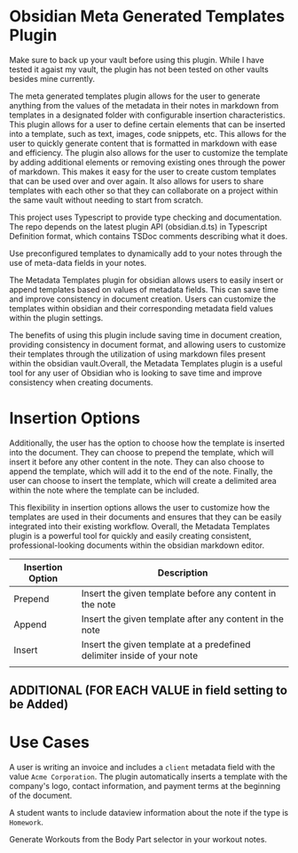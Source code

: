 # Obsidian Meta Generated Templates Plugin

Make sure to back up your vault before using this plugin. While I have tested it agaist my vault, the plugin has not been tested on other vaults besides mine currently.

The meta generated templates plugin allows for the user to generate anything from the values of the metadata in their notes in markdown from templates in a designated folder with configurable insertion characteristics. This plugin allows for a user to define certain elements that can be inserted into a template, such as text, images, code snippets, etc. This allows for the user to quickly generate content that is formatted in markdown with ease and efficiency. The plugin also allows for the user to customize the template by adding additional elements or removing existing ones through the power of markdown. This makes it easy for the user to create custom templates that can be used over and over again. It also allows for users to share templates with each other so that they can collaborate on a project within the same vault without needing to start from scratch.

This project uses Typescript to provide type checking and documentation.
The repo depends on the latest plugin API (obsidian.d.ts) in Typescript Definition format, which contains TSDoc comments describing what it does.

Use preconfigured templates to dynamically add to your notes through the use of meta-data fields in your notes. 


The Metadata Templates plugin for obsidian allows users to easily insert or append templates based on values of metadata fields. This can save time and improve consistency in document creation. Users can customize the templates within obsidian and their corresponding metadata field values within the plugin settings.

The benefits of using this plugin include saving time in document creation, providing consistency in document format, and allowing users to customize their templates through the utilization of using markdown files present within the obsidian vault.Overall, the Metadata Templates plugin is a useful tool for any user of Obsidian who is looking to save time and improve consistency when creating documents.

# Insertion Options
Additionally, the user has the option to choose how the template is inserted into the document. They can choose to prepend the template, which will insert it before any other content in the note. They can also choose to append the template, which will add it to the end of the note. Finally, the user can choose to insert the template, which will create a delimited area within the note where the template can be included.

This flexibility in insertion options allows the user to customize how the templates are used in their documents and ensures that they can be easily integrated into their existing workflow. Overall, the Metadata Templates plugin is a powerful tool for quickly and easily creating consistent, professional-looking documents within the obsidian markdown editor.

| Insertion Option | Description                                                             |
| ---------------- | ----------------------------------------------------------------------- |
| Prepend          | Insert the given template before any content in the note                |
| Append           | Insert the given template after any content in the note                 |
| Insert           | Insert the given template at a predefined delimiter inside of your note |
|                  |                                                                         |

## ADDITIONAL (FOR EACH VALUE in field setting to be Added)

# Use Cases

A user is writing an invoice and includes a `client` metadata field with the value `Acme Corporation`. The plugin automatically inserts a template with the company's logo, contact information, and payment terms at the beginning of the document.

A student wants to include dataview information about the note if the type is `Homework`.


Generate Workouts from the Body Part selector in your workout notes. 



